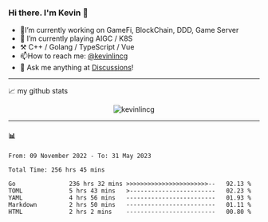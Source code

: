 ### Hi there. I'm Kevin 👋

- 🔭I’m currently working on GameFi, BlockChain, DDD, Game Server
- 🌱 I’m currently playing AIGC / K8S
-   :hammer_and_pick: C++ / Golang / TypeScript / Vue
- 📫How to reach me: [@kevinlincg](https://twitter.com/kevinlincg) 
-   :thought_balloon: Ask me anything at [Discussions](https://github.com/kevinlincg/kevinlincg/discussions/new)!

---

📈 my github stats

<p align="center"> <img src="https://github-readme-stats-ouuan.vercel.app/api?username=kevinlincg&theme=dark&show_icons=true&count_private=true" alt="kevinlincg" />

---

#### :bar_chart: 

<!--START_SECTION:waka-->

```text
From: 09 November 2022 - To: 31 May 2023

Total Time: 256 hrs 45 mins

Go               236 hrs 32 mins >>>>>>>>>>>>>>>>>>>>>>>--   92.13 %
TOML             5 hrs 43 mins   >------------------------   02.23 %
YAML             4 hrs 56 mins   -------------------------   01.93 %
Markdown         2 hrs 50 mins   -------------------------   01.11 %
HTML             2 hrs 2 mins    -------------------------   00.80 %
```

<!--END_SECTION:waka-->
